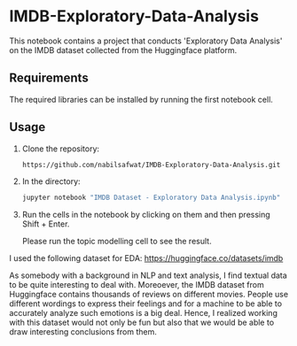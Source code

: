 # IMDB-Exploratory-Data-Analysis

This notebook contains a project that conducts 'Exploratory Data Analysis' on the IMDB dataset collected from the Huggingface platform.

## Requirements
The required libraries can be installed by running the first notebook cell.

## Usage

1. Clone the repository:
   ```bash
   https://github.com/nabilsafwat/IMDB-Exploratory-Data-Analysis.git

2. In the directory:
   ```bash
   jupyter notebook "IMDB Dataset - Exploratory Data Analysis.ipynb"

3. Run the cells in the notebook by clicking on them and then pressing Shift + Enter.

   Please run the topic modelling cell to see the result.

I used the following dataset for EDA: https://huggingface.co/datasets/imdb

As somebody with a background in NLP and text analysis, I find textual data to be quite interesting to deal with. Moreoever, the IMDB dataset from Huggingface contains thousands of reviews on different movies. People use different wordings to express their feelings and for a machine to be able to accurately analyze such emotions is a big deal. Hence, I realized working with this dataset would not only be fun but also that we would be able to draw interesting conclusions from them.

